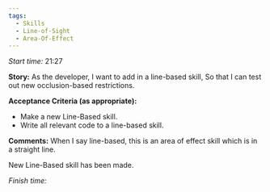 ```yaml
---
tags:
  - Skills
  - Line-of-Sight
  - Area-Of-Effect
---
```


*Start time:* 21:27

**Story:** 
As the developer, I want to add in a line-based skill,
So that I can test out new occlusion-based restrictions.

**Acceptance Criteria (as appropriate):**
- Make a new Line-Based skill.
- Write all relevant code to a line-based skill.

**Comments:** 
When I say line-based, this is an area of effect skill which is in a straight line.

New Line-Based skill has been made.



*Finish time:* 